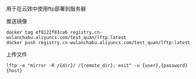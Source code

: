 

用于在云效中使用ftp部署到服务器


推送镜像
```
docker tag ef8122f83ca6 registry.cn-wulanchabu.aliyuncs.com/test_quan/lftp:latest
docker push registry.cn-wulanchabu.aliyuncs.com/test_quan/lftp:latest
```

上传文件
```
lftp -e "mirror -R /{dir}/ /{remote_dir}; exit" -u {user},{password} {host}
```